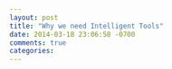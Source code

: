 ```yaml
---
layout: post
title: "Why we need Intelligent Tools"
date: 2014-03-18 23:06:58 -0700
comments: true
categories: 
---
```

